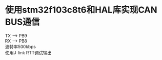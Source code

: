 <h1>使用stm32f103c8t6和HAL库实现CAN BUS通信</h1>
    TX --> PB9   <br>
    RX --> PB8   <br>
    波特率500kbps<br>
    使用J-link RTT调试输出
